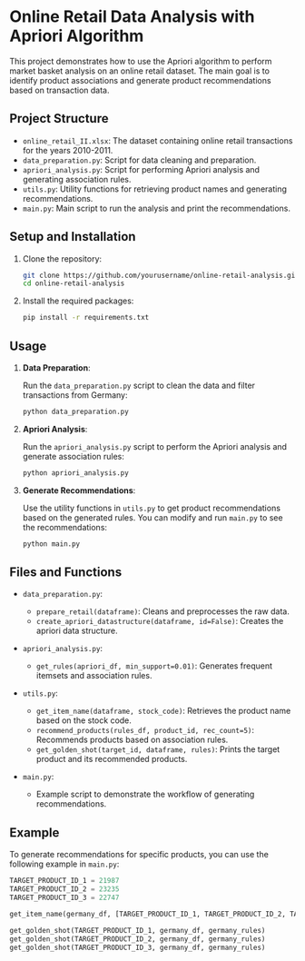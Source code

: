 # Online Retail Data Analysis with Apriori Algorithm

This project demonstrates how to use the Apriori algorithm to perform market basket analysis on an online retail dataset. The main goal is to identify product associations and generate product recommendations based on transaction data.

## Project Structure

- `online_retail_II.xlsx`: The dataset containing online retail transactions for the years 2010-2011.
- `data_preparation.py`: Script for data cleaning and preparation.
- `apriori_analysis.py`: Script for performing Apriori analysis and generating association rules.
- `utils.py`: Utility functions for retrieving product names and generating recommendations.
- `main.py`: Main script to run the analysis and print the recommendations.

## Setup and Installation

1. Clone the repository:

    ```bash
    git clone https://github.com/yourusername/online-retail-analysis.git
    cd online-retail-analysis
    ```

2. Install the required packages:

    ```bash
    pip install -r requirements.txt
    ```

## Usage

1. **Data Preparation**:

    Run the `data_preparation.py` script to clean the data and filter transactions from Germany:

    ```bash
    python data_preparation.py
    ```

2. **Apriori Analysis**:

    Run the `apriori_analysis.py` script to perform the Apriori analysis and generate association rules:

    ```bash
    python apriori_analysis.py
    ```

3. **Generate Recommendations**:

    Use the utility functions in `utils.py` to get product recommendations based on the generated rules. You can modify and run `main.py` to see the recommendations:

    ```bash
    python main.py
    ```

## Files and Functions

- `data_preparation.py`:
    - `prepare_retail(dataframe)`: Cleans and preprocesses the raw data.
    - `create_apriori_datastructure(dataframe, id=False)`: Creates the apriori data structure.

- `apriori_analysis.py`:
    - `get_rules(apriori_df, min_support=0.01)`: Generates frequent itemsets and association rules.

- `utils.py`:
    - `get_item_name(dataframe, stock_code)`: Retrieves the product name based on the stock code.
    - `recommend_products(rules_df, product_id, rec_count=5)`: Recommends products based on association rules.
    - `get_golden_shot(target_id, dataframe, rules)`: Prints the target product and its recommended products.

- `main.py`:
    - Example script to demonstrate the workflow of generating recommendations.

## Example

To generate recommendations for specific products, you can use the following example in `main.py`:

```python
TARGET_PRODUCT_ID_1 = 21987
TARGET_PRODUCT_ID_2 = 23235
TARGET_PRODUCT_ID_3 = 22747

get_item_name(germany_df, [TARGET_PRODUCT_ID_1, TARGET_PRODUCT_ID_2, TARGET_PRODUCT_ID_3])

get_golden_shot(TARGET_PRODUCT_ID_1, germany_df, germany_rules)
get_golden_shot(TARGET_PRODUCT_ID_2, germany_df, germany_rules)
get_golden_shot(TARGET_PRODUCT_ID_3, germany_df, germany_rules)
